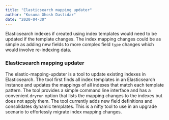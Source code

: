 ```yaml
---
title: "Elasticsearch mapping updater"
author: "Kusuma Ghosh Dastidar"
date: "2020-04-30"
---
```

Elasticsearch indexes if created using index templates would need to be updated if the template changes. The index mapping changes could be as simple as adding new fields to more complex field `type` changes which would involve re-indexing data.

### Elasticsearch mapping updater

The elastic-mapping-updater is a tool to update existing indexes in Elasticsearch. The tool first finds all index templates in an Elasticsearch instance and updates the mappings of all indexes that match each template pattern. The tool provides a simple command line interface and has a convenient `dryrun` option that lists the mapping changes to the indexes but does not apply them. The tool currently adds new field definitions and consolidates dynamic templates. This is a nifty tool to use in an upgrade scenario to efforlessly migrate index mapping changes.
